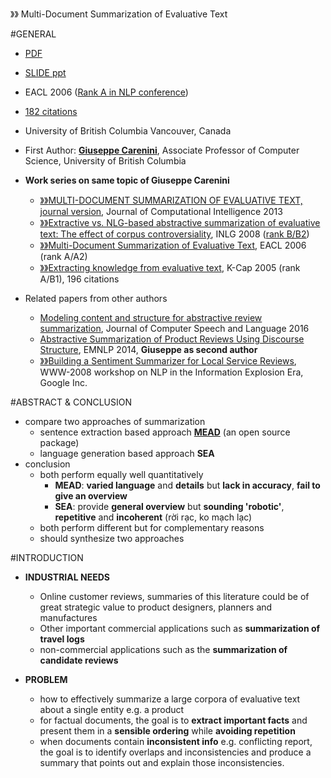 》》 Multi-Document Summarization of Evaluative Text

#GENERAL
- [PDF](http://www.anthology.aclweb.org/E/E06/E06-1039.pdf)
- [SLIDE ppt](https://www.google.co.jp/url?sa=t&rct=j&q=&esrc=s&source=web&cd=3&cad=rja&uact=8&ved=0ahUKEwiNxNrYsLPXAhWIe7wKHfJ5CwgQFghAMAI&url=https%3A%2F%2Fwww.cs.ubc.ca%2F%7Erng%2Ftalkdepository%2Feacl2006.ppt&usg=AOvVaw1razPu9cN3_tzoV2VrQZvt)
- EACL 2006 ([Rank A in NLP conference](http://www.conferenceranks.com/#data))
- [182 citations](https://scholar.google.com/citations?user=HNNL22kAAAAJ&hl=ja)
- University of British Columbia Vancouver, Canada
- First Author: [**Giuseppe Carenini**](https://scholar.google.com/citations?user=HNNL22kAAAAJ&hl=ja), Associate Professor of Computer Science, University of British Columbia
- **Work series on same topic of Giuseppe Carenini**
    - [》》](https://qiita.com/badrabbit/items/6eeee8a5cc34043f5b65)[MULTI-DOCUMENT SUMMARIZATION OF EVALUATIVE TEXT, journal version](https://10.1111/j.1467-8640.2012.00417.x), Journal of Computational Intelligence 2013
    - [》》](https://qiita.com/badrabbit/items/66dc93b6a0fc7bc20735)[Extractive vs. NLG-based abstractive summarization of evaluative text: The effect of corpus controversiality](http://citeseerx.ist.psu.edu/viewdoc/download?doi=10.1.1.186.3640&rep=rep1&type=pdf), INLG 2008 ([rank B/B2](http://www.conferenceranks.com/#data)) 
    - [》》](https://qiita.com/badrabbit/items/22b3d5a271aa8c3b0cb9)[Multi-Document Summarization of Evaluative Text](#), EACL 2006 (rank A/A2)
    - [》》](https://qiita.com/badrabbit/items/f96c684d33b5064c1221)[Extracting knowledge from evaluative text](https://www.cs.ubc.ca/~rng/psdepository/kcap2005.pdf), K-Cap 2005 (rank A/B1), 196 citations

- Related papers from other authors
    - [Modeling content and structure for abstractive review
summarization](https://10.1016/j.csl.2016.06.005), Journal of Computer Speech and Language 2016
    - [Abstractive Summarization of Product Reviews Using Discourse Structure](http://emnlp2014.org/papers/pdf/EMNLP2014168.pdf), EMNLP 2014, **Giuseppe as second author**
    - [》》](https://qiita.com/badrabbit/private/5e95da6e90997f45952e)[Building a Sentiment Summarizer
for Local Service Reviews](https://s3.amazonaws.com/academia.edu.documents/11179325/paper3.pdf?AWSAccessKeyId=AKIAIWOWYYGZ2Y53UL3A&Expires=1510335318&Signature=hgqYBjoSY0Hy16q%2Fgi%2B4cVd%2Frms%3D&response-content-disposition=inline%3B%20filename%3DBuilding_a_sentiment_summarizer_for_loca.pdf), WWW-2008 workshop on NLP in the Information Explosion Era, Google Inc.

#ABSTRACT & CONCLUSION
- compare two approaches of summarization
    - sentence extraction based approach [**MEAD**](http://www.summarization.com/mead/) (an open source package)
    - language generation based approach **SEA**
- conclusion
    - both perform equally well quantitatively
        - **MEAD**: **varied language** and **details** but **lack in accuracy**, **fail to give an overview**
        - **SEA**: provide **general overview** but **sounding 'robotic'**, **repetitive** and **incoherent** (rời rạc, ko mạch lạc)
    - both perform different but for complementary reasons
    - should synthesize two approaches

#INTRODUCTION
- **INDUSTRIAL NEEDS**
    - Online customer reviews, summaries of this literature could be of great strategic value to product designers, planners and manufactures
    - Other important commercial applications such as **summarization of travel logs**
    - non-commercial applications such as the **summarization of candidate reviews**

- **PROBLEM**
    - how to effectively summarize a large corpora of evaluative text about a single entity e.g. a product
    - for factual documents, the goal is to **extract important facts** and present them in a **sensible ordering** while **avoiding repetition**
    - when documents contain **inconsistent info** e.g. conflicting report, the goal is to identify overlaps and inconsistencies and produce a summary that points out and explain those inconsistencies.
